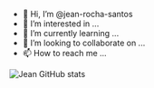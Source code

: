 - 👋 Hi, I’m @jean-rocha-santos
- 👀 I’m interested in ...
- 🌱 I’m currently learning ...
- 💞️ I’m looking to collaborate on ...
- 📫 How to reach me ...

![Jean GitHub stats](https://github-readme-stats.vercel.app/api?username=HeloSalgado&show_icons=true&theme=material-palenight)
